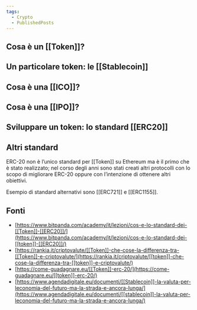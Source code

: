 ```yaml
---
tags:
  - Crypto
  - PublishedPosts
---
```



## Cosa è un [[Token]]?

## Un particolare token: le [[Stablecoin]]

## Cosa è una [[ICO]]?

## Cosa è una [[IPO]]?

## Sviluppare un token: lo standard [[ERC20]]

## Altri standard

ERC-20 non è l’unico standard per [[Token]] su Ethereum ma è il primo che è stato realizzato; nel corso degli anni sono stati creati altri protocolli con lo scopo di migliorare ERC-20 oppure con l’intenzione di ottenere altri obiettivi.

Esempio di standard alternativi sono [[ERC721]] e [[ERC1155]].

## Fonti

- [https://www.bitpanda.com/academy/it/lezioni/cos-e-lo-standard-dei-[[Token]]-[[ERC20]]/](https://www.bitpanda.com/academy/it/lezioni/cos-e-lo-standard-dei-[[token]]-[[ERC20]]/)
- [https://rankia.it/criptovalute/[[Token]]-che-cose-la-differenza-tra-[[Token]]-e-criptovalute/](https://rankia.it/criptovalute/[[token]]-che-cose-la-differenza-tra-[[token]]-e-criptovalute/)
- [https://come-guadagnare.eu/[[Token]]-erc-20/](https://come-guadagnare.eu/[[token]]-erc-20/)
- [https://www.agendadigitale.eu/documenti/[[Stablecoin]]-la-valuta-per-leconomia-del-futuro-ma-la-strada-e-ancora-lunga/](https://www.agendadigitale.eu/documenti/[[stablecoin]]-la-valuta-per-leconomia-del-futuro-ma-la-strada-e-ancora-lunga/)
